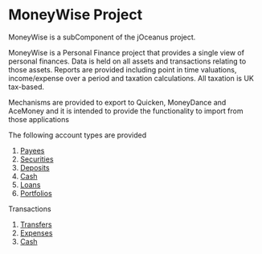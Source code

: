 # MoneyWise Project

MoneyWise is a subComponent of the jOceanus project.

MoneyWise is a Personal Finance project that provides a single view of personal finances. Data is held on all assets
and transactions relating to those assets. Reports are provided including point in time valuations, income/expense over a period and taxation calculations.
All taxation is UK tax-based.

Mechanisms are provided to export to Quicken, MoneyDance and AceMoney and it is intended to provide the functionality
to import from those applications

The following account types are provided

1. [Payees](accounts/Payees.html)
2. [Securities](accounts/Securities.html)
3. [Deposits](accounts/Deposits.html)
4. [Cash](accounts/Cash.html)
5. [Loans](accounts/Loans.html)
6. [Portfolios](accounts/Portfolios.html)

Transactions

1. [Transfers](transactions/Transfers.html)
2. [Expenses](transactions/Expenses.html)
3. [Cash](transactions/Cash.html)